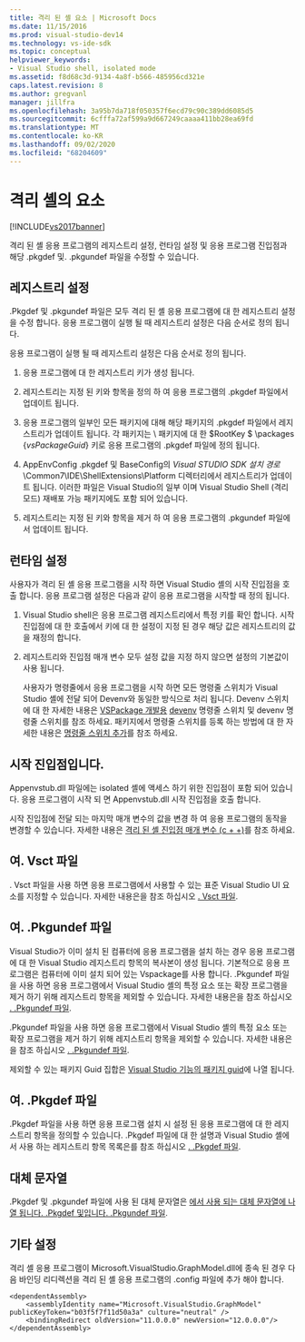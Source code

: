 ```yaml
---
title: 격리 된 셸 요소 | Microsoft Docs
ms.date: 11/15/2016
ms.prod: visual-studio-dev14
ms.technology: vs-ide-sdk
ms.topic: conceptual
helpviewer_keywords:
- Visual Studio shell, isolated mode
ms.assetid: f8d68c3d-9134-4a8f-b566-485956cd321e
caps.latest.revision: 8
ms.author: gregvanl
manager: jillfra
ms.openlocfilehash: 3a95b7da718f050357f6ecd79c90c389dd6085d5
ms.sourcegitcommit: 6cfffa72af599a9d667249caaaa411bb28ea69fd
ms.translationtype: MT
ms.contentlocale: ko-KR
ms.lasthandoff: 09/02/2020
ms.locfileid: "68204609"
---
```

# <a name="elements-of-the-isolated-shell"></a>격리 셸의 요소
[!INCLUDE[vs2017banner](../includes/vs2017banner.md)]

격리 된 셸 응용 프로그램의 레지스트리 설정, 런타임 설정 및 응용 프로그램 진입점과 해당 .pkgdef 및. .pkgundef 파일을 수정할 수 있습니다.  
  
## <a name="registry-settings"></a>레지스트리 설정  
 .Pkgdef 및 .pkgundef 파일은 모두 격리 된 셸 응용 프로그램에 대 한 레지스트리 설정을 수정 합니다. 응용 프로그램이 실행 될 때 레지스트리 설정은 다음 순서로 정의 됩니다.  
  
 응용 프로그램이 실행 될 때 레지스트리 설정은 다음 순서로 정의 됩니다.  
  
1. 응용 프로그램에 대 한 레지스트리 키가 생성 됩니다.  
  
2. 레지스트리는 지정 된 키와 항목을 정의 하 여 응용 프로그램의 .pkgdef 파일에서 업데이트 됩니다.  
  
3. 응용 프로그램의 일부인 모든 패키지에 대해 해당 패키지의 .pkgdef 파일에서 레지스트리가 업데이트 됩니다. 각 패키지는 \\ 패키지에 대 한 $RootKey $ \packages {*vsPackageGuid*} 키로 응용 프로그램의 .pkgdef 파일에 정의 됩니다.  
  
4. AppEnvConfig .pkgdef 및 BaseConfig의 *Visual STUDIO SDK 설치 경로*\Common7\IDE\ShellExtensions\Platform 디렉터리에서 레지스트리가 업데이트 됩니다. 이러한 파일은 Visual Studio의 일부 이며 Visual Studio Shell (격리 모드) 재배포 가능 패키지에도 포함 되어 있습니다.  
  
5. 레지스트리는 지정 된 키와 항목을 제거 하 여 응용 프로그램의 .pkgundef 파일에서 업데이트 됩니다.  
  
## <a name="run-time-settings"></a>런타임 설정  
 사용자가 격리 된 셸 응용 프로그램을 시작 하면 Visual Studio 셸의 시작 진입점을 호출 합니다. 응용 프로그램 설정은 다음과 같이 응용 프로그램을 시작할 때 정의 됩니다.  
  
1. Visual Studio shell은 응용 프로그램 레지스트리에서 특정 키를 확인 합니다. 시작 진입점에 대 한 호출에서 키에 대 한 설정이 지정 된 경우 해당 값은 레지스트리의 값을 재정의 합니다.  
  
2. 레지스트리와 진입점 매개 변수 모두 설정 값을 지정 하지 않으면 설정의 기본값이 사용 됩니다.  
  
   사용자가 명령줄에서 응용 프로그램을 시작 하면 모든 명령줄 스위치가 Visual Studio 셸에 전달 되어 Devenv와 동일한 방식으로 처리 됩니다. Devenv 스위치에 대 한 자세한 내용은 [VSPackage 개발용](../extensibility/devenv-command-line-switches-for-vspackage-development.md) [devenv](../ide/reference/devenv-command-line-switches.md) 명령줄 스위치 및 devenv 명령줄 스위치를 참조 하세요. 패키지에서 명령줄 스위치를 등록 하는 방법에 대 한 자세한 내용은 [명령줄 스위치 추가](../extensibility/adding-command-line-switches.md)를 참조 하세요.  
  
## <a name="the-start-entry-point"></a>시작 진입점입니다.  
 Appenvstub.dll 파일에는 isolated 셸에 액세스 하기 위한 진입점이 포함 되어 있습니다. 응용 프로그램이 시작 되 면 Appenvstub.dll 시작 진입점을 호출 합니다.  
  
 시작 진입점에 전달 되는 마지막 매개 변수의 값을 변경 하 여 응용 프로그램의 동작을 변경할 수 있습니다. 자세한 내용은 [격리 된 셸 진입점 매개 변수 (c + +)](../extensibility/isolated-shell-entry-point-parameters-cpp.md)를 참조 하세요.  
  
## <a name="the-vsct-file"></a>여. Vsct 파일  
 . Vsct 파일을 사용 하면 응용 프로그램에서 사용할 수 있는 표준 Visual Studio UI 요소를 지정할 수 있습니다. 자세한 내용은을 참조 하십시오 [. Vsct 파일](../extensibility/modifying-the-isolated-shell-by-using-the-dot-vsct-file.md).  
  
## <a name="the-pkgundef-file"></a>여. .Pkgundef 파일  
 Visual Studio가 이미 설치 된 컴퓨터에 응용 프로그램을 설치 하는 경우 응용 프로그램에 대 한 Visual Studio 레지스트리 항목의 복사본이 생성 됩니다. 기본적으로 응용 프로그램은 컴퓨터에 이미 설치 되어 있는 Vspackage를 사용 합니다. .Pkgundef 파일을 사용 하면 응용 프로그램에서 Visual Studio 셸의 특정 요소 또는 확장 프로그램을 제거 하기 위해 레지스트리 항목을 제외할 수 있습니다. 자세한 내용은을 참조 하십시오 [. .Pkgundef 파일](../extensibility/modifying-the-isolated-shell-by-using-the-dot-pkgundef-file.md).  
  
 .Pkgundef 파일을 사용 하면 응용 프로그램에서 Visual Studio 셸의 특정 요소 또는 확장 프로그램을 제거 하기 위해 레지스트리 항목을 제외할 수 있습니다. 자세한 내용은을 참조 하십시오 [. .Pkgundef 파일](../extensibility/modifying-the-isolated-shell-by-using-the-dot-pkgundef-file.md).  
  
 제외할 수 있는 패키지 Guid 집합은 [Visual Studio 기능의 패키지 guid](../extensibility/package-guids-of-visual-studio-features.md)에 나열 됩니다.  
  
## <a name="the-pkgdef-file"></a>여. .Pkgdef 파일  
 .Pkgdef 파일을 사용 하면 응용 프로그램 설치 시 설정 된 응용 프로그램에 대 한 레지스트리 항목을 정의할 수 있습니다. .Pkgdef 파일에 대 한 설명과 Visual Studio 셸에서 사용 하는 레지스트리 항목 목록은를 참조 하십시오 [. .Pkgdef 파일](../extensibility/modifying-the-isolated-shell-by-using-the-dot-pkgdef-file.md).  
  
## <a name="substitution-strings"></a>대체 문자열  
 .Pkgdef 및 .pkgundef 파일에 사용 된 대체 문자열은 [에서 사용 되는 대체 문자열에 나열 됩니다. .Pkgdef 및입니다. .Pkgundef 파일](../extensibility/substitution-strings-used-in-dot-pkgdef-and-dot-pkgundef-files.md).  
  
## <a name="other-settings"></a>기타 설정  
 격리 셸 응용 프로그램이 Microsoft.VisualStudio.GraphModel.dll에 종속 된 경우 다음 바인딩 리디렉션을 격리 된 셸 응용 프로그램의 .config 파일에 추가 해야 합니다.  
  
```  
<dependentAssembly>  
    <assemblyIdentity name="Microsoft.VisualStudio.GraphModel" publicKeyToken="b03f5f7f11d50a3a" culture="neutral" />  
    <bindingRedirect oldVersion="11.0.0.0" newVersion="12.0.0.0"/>  
</dependentAssembly>  
  
```
